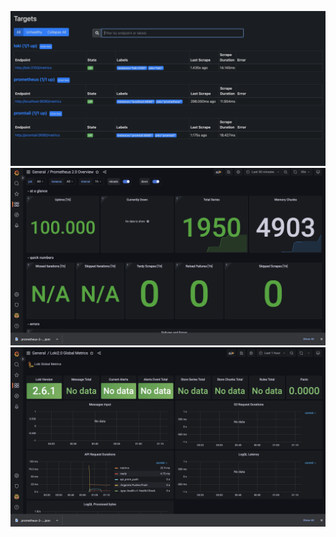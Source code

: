 ![Screenshot](https://github.com/DiazzzU/labs/blob/lab7/monitoring/images/image2.png)
![Screenshot](https://github.com/DiazzzU/labs/blob/lab7/monitoring/images/image3.png)
![Screenshot](https://github.com/DiazzzU/labs/blob/lab7/monitoring/images/image4.png)